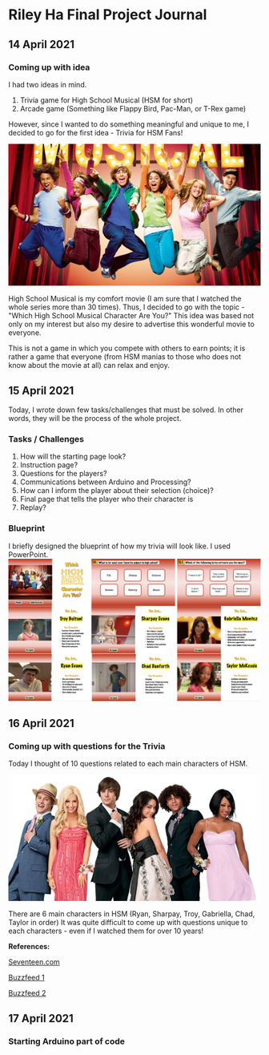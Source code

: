 # Riley Ha Final Project Journal

## 14 April 2021

### Coming up with idea

I had two ideas in mind.
1) Trivia game for High School Musical (HSM for short)
2) Arcade game (Something like Flappy Bird, Pac-Man, or T-Rex game)

However, since I wanted to do something meaningful and unique to me, I decided to go for the first idea - Trivia for HSM Fans! 

![](Images/hsm1.jpeg)

High School Musical is my comfort movie (I am sure that I watched the whole series more than 30 times). Thus, I decided to go with the topic - "Which High School Musical Character Are You?" This idea was based not only on my interest but also my desire to advertise this wonderful movie to everyone.


This is not a game in which you compete with others to earn points; it is rather a game that everyone (from HSM manias to those who does not know about the movie at all) can relax and enjoy. 

## 15 April 2021

Today, I wrote down few tasks/challenges that must be solved. In other words, they will be the process of the whole project.

### Tasks / Challenges

1. How will the starting page look? 
2. Instruction page?
3. Questions for the players?
4. Communications between Arduino and Processing?
5. How can I inform the player about their selection (choice)?
6. Final page that tells the player who their character is
7. Replay?

### Blueprint

I briefly designed the blueprint of how my trivia will look like. 
I used PowerPoint. 
![](Images/blueprint.png)

## 16 April 2021

### Coming up with questions for the Trivia

Today I thought of 10 questions related to each main characters of HSM. 

![](Images/characters.jpeg)

There are 6 main characters in HSM (Ryan, Sharpay, Troy, Gabriella, Chad, Taylor in order)
It was quite difficult to come up with questions unique to each characters - even if I watched them for over 10 years!

**References:**

[Seventeen.com](https://www.seventeen.com/celebrity/celeb-quizzes/a27294/hsm-character-quiz/)

[Buzzfeed 1](https://www.buzzfeed.com/ehisosifo1/high-school-musical-character-quiz)

[Buzzfeed 2](https://www.buzzfeed.com/squozz357/which-high-school-musical-character-are-you-1bs04bwadc)


## 17 April 2021

### Starting Arduino part of code
